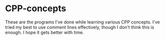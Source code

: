 # CPP-concepts
These are the programs I've done while learning various CPP concepts. 
I've tried my best to use comment lines effectively, though I don't think this is enough.
I hope it gets better with time.
